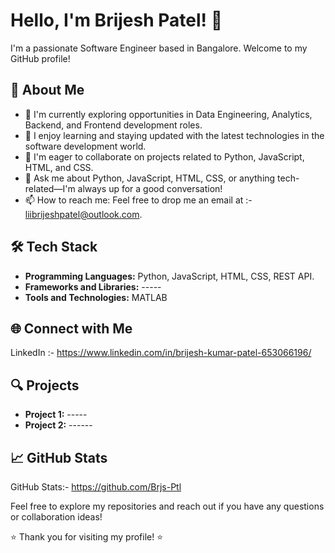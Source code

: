 # Hello, I'm Brijesh Patel! 👋

I'm a passionate Software Engineer based in Bangalore. Welcome to my GitHub profile!

## 🚀 About Me

- 🔭 I'm currently exploring opportunities in Data Engineering, Analytics, Backend, and Frontend development roles.
- 🌱 I enjoy learning and staying updated with the latest technologies in the software development world.
- 👯 I'm eager to collaborate on projects related to Python, JavaScript, HTML, and CSS.
- 💬 Ask me about Python, JavaScript, HTML, CSS, or anything tech-related—I'm always up for a good conversation!
- 📫 How to reach me: Feel free to drop me an email at :- liibrijeshpatel@outlook.com.

## 🛠️ Tech Stack

- **Programming Languages:** Python, JavaScript, HTML, CSS, REST API.
- **Frameworks and Libraries:** -----
- **Tools and Technologies:** MATLAB

## 🌐 Connect with Me

LinkedIn :- https://www.linkedin.com/in/brijesh-kumar-patel-653066196/


## 🔍 Projects

- **Project 1:** -----
- **Project 2:** ------

## 📈 GitHub Stats

GitHub Stats:- https://github.com/Brjs-Ptl

Feel free to explore my repositories and reach out if you have any questions or collaboration ideas!

⭐️ Thank you for visiting my profile! ⭐️

